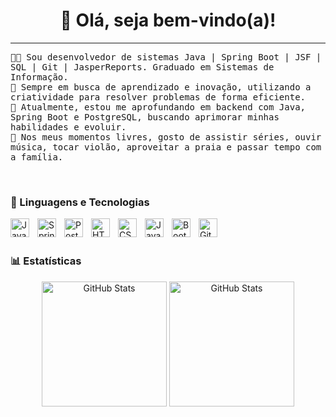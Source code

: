 <!-- Título -->
<div>
  <h1 align="center">👋 Olá, seja bem-vindo(a)!</h1>
  <hr>
</div>

<!-- Apresentação -->
<p align="left">
  <samp>
    🧑‍💻 Sou desenvolvedor de sistemas Java | Spring Boot | JSF | SQL | Git | JasperReports. Graduado em Sistemas de Informação.<br>
    🎨 Sempre em busca de aprendizado e inovação, utilizando a criatividade para resolver problemas de forma eficiente.<br>
    🚀 Atualmente, estou me aprofundando em backend com Java, Spring Boot e PostgreSQL, buscando aprimorar minhas habilidades e evoluir.<br>
    🌱 Nos meus momentos livres, gosto de assistir séries, ouvir música, tocar violão, aproveitar a praia e passar tempo com a família.<br>
  </samp>
</p>
<br>

### 🤖 Linguagens e Tecnologias

<img
    align="left"
    alt="Java logo"
    title="Java logo"
    width="30px"
    style="padding-right: 10px;" 
    src="https://cdn.jsdelivr.net/gh/devicons/devicon/icons/java/java-original.svg"
/>
<img 
    align="left"
    alt="Spring logo"
    title="Spring logo"
    width="30px"  
    style="padding-right: 10px;" 
    src="https://cdn.jsdelivr.net/gh/devicons/devicon/icons/spring/spring-original.svg" 
/>
<img
    align="left"
    alt="PostgreSQL logo"
    title="PostgreSQL logo"
    width="30px" 
    style="padding-right: 10px;" 
    src="https://cdn.jsdelivr.net/gh/devicons/devicon/icons/postgresql/postgresql-original.svg" 
/>
<img 
    align="left" 
    alt="HTML"
    title="HTML" 
    width="30px" 
    style="padding-right: 10px;" 
    src="https://cdn.jsdelivr.net/gh/devicons/devicon@latest/icons/html5/html5-original.svg" 
/>
<img 
    align="left" 
    alt="CSS" 
    title="CSS"
    width="30px" 
    style="padding-right: 10px;" 
    src="https://cdn.jsdelivr.net/gh/devicons/devicon@latest/icons/css3/css3-original.svg" 
/>
<img 
    align="left" 
    alt="JavaScript" 
    title="JavaScript"
    width="30px" 
    style="padding-right: 10px;" 
    src="https://cdn.jsdelivr.net/gh/devicons/devicon@latest/icons/javascript/javascript-original.svg" 
/>
<img 
    align="left" 
    alt="Bootstrap"
    title="Bootstrap" 
    width="30px" 
    style="padding-right: 10px;" 
    src="https://cdn.jsdelivr.net/gh/devicons/devicon@latest/icons/bootstrap/bootstrap-original.svg" 
/>
<img 
    align="left" 
    alt="Git" 
    title="Git"
    width="30px" 
    style="padding-right: 10px;" 
    src="https://cdn.jsdelivr.net/gh/devicons/devicon@latest/icons/git/git-original.svg" 
/>

<br/>
<br/>

### 📊 Estatísticas

<div align="center">
  <img  
    alt="GitHub Stats" 
    height="200" 
    src="https://github-readme-stats.vercel.app/api?username=OceloAmarante&show_icons=true&theme=tokyonight&include_all_commits=true&locale=pt-br" 
  />
  <img 
    alt="GitHub Stats" 
    height="200" 
    src="https://github-readme-stats.vercel.app/api/top-langs/?username=OceloAmarante&theme=tokyonight&layout=compact&custom_title=Tecnologias&langs_count=9" 
   />
 </div>
<br>

